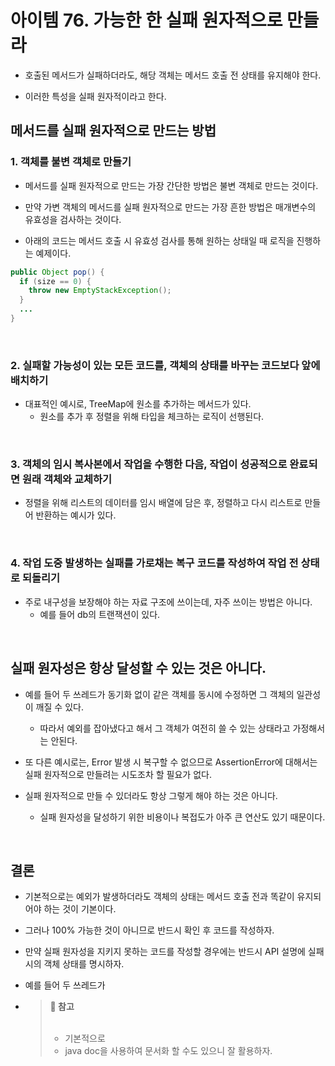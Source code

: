 # 아이템 76. 가능한 한 실패 원자적으로 만들라

- 호출된 메서드가 실패하더라도, 해당 객체는 메서드 호출 전 상태를 유지해야 한다.

- 이러한 특성을 실패 원자적이라고 한다.

## 메서드를 실패 원자적으로 만드는 방법

### 1. 객체를 불변 객체로 만들기

- 메서드를 실패 원자적으로 만드는 가장 간단한 방법은 불변 객체로 만드는 것이다.

- 만약 가변 객체의 메서드를 실패 원자적으로 만드는 가장 흔한 방법은 매개변수의 유효성을 검사하는 것이다.

- 아래의 코드는 메서드 호출 시 유효성 검사를 통해 원하는 상태일 때 로직을 진행하는 예제이다.

```java
public Object pop() {
  if (size == 0) {
    throw new EmptyStackException();
  }
  ...
}
```

<br>

### 2. 실패할 가능성이 있는 모든 코드를, 객체의 상태를 바꾸는 코드보다 앞에 배치하기

- 대표적인 예시로, TreeMap에 원소를 추가하는 메서드가 있다.
  - 원소를 추가 후 정렬을 위해 타입을 체크하는 로직이 선행된다.

<br>

### 3. 객체의 임시 복사본에서 작업을 수행한 다음, 작업이 성공적으로 완료되면 원래 객체와 교체하기

- 정렬을 위해 리스트의 데이터를 임시 배열에 담은 후, 정렬하고 다시 리스트로 만들어 반환하는 예시가 있다.

<br>

### 4. 작업 도중 발생하는 실패를 가로채는 복구 코드를 작성하여 작업 전 상태로 되돌리기

- 주로 내구성을 보장해야 하는 자료 구조에 쓰이는데, 자주 쓰이는 방법은 아니다.
  - 예를 들어 db의 트랜잭션이 있다.

<br>

## 실패 원자성은 항상 달성할 수 있는 것은 아니다.

- 예를 들어 두 쓰레드가 동기화 없이 같은 객체를 동시에 수정하면 그 객체의 일관성이 깨질 수 있다.

  - 따라서 예외를 잡아냈다고 해서 그 객체가 여전히 쓸 수 있는 상태라고 가정해서는 안된다.

- 또 다른 예시로는, Error 발생 시 복구할 수 없으므로 AssertionError에 대해서는 실패 원자적으로 만들려는 시도조차 할 필요가 없다.

- 실패 원자적으로 만들 수 있더라도 항상 그렇게 해야 하는 것은 아니다.
  - 실패 원자성을 달성하기 위한 비용이나 복접도가 아주 큰 연산도 있기 때문이다.

<br>

## 결론

- 기본적으로는 예외가 발생하더라도 객체의 상태는 메서드 호출 전과 똑같이 유지되어야 하는 것이 기본이다.

- 그러나 100% 가능한 것이 아니므로 반드시 확인 후 코드를 작성하자.

- 만약 실패 원자성을 지키지 못하는 코드를 작성할 경우에는 반드시 API 설명에 실패 시의 객체 상태를 명시하자.

- 예를 들어 두 쓰레드가
- > **📌 참고**<br><br>
  >
  > - 기본적으로
  > - java doc을 사용하여 문서화 할 수도 있으니 잘 활용하자.
